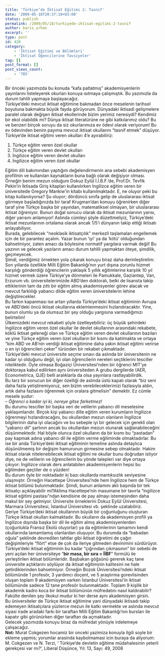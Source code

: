 ```yaml
---
title: 'Türkiye’de İktisat Eğitimi 2: Tasnif'
date: '2009-05-18T20:37:10+03:00'
status: publish
permalink: /2009/05/18/turkiyede-iktisat-egitimi-2-tasnif
author: baris_urhan
excerpt: ''
type: post
id: 420
category:
    - 'İktisat Eğitimi ve Bölümleri'
    - 'İktisat Öğencilerine Tavsiyeler'
tag: []
post_format: []
post_views_count:
    - '785'
---
```

Bir önceki yazımızda bu konuda “kafa patlatmış” akademisyenlerin yayınlarını listeleyerek okurları konuya ısıtmaya çalışmıştık. Bu yazımızla da durum tahlili yapmaya başlayacağız.  
Türkiye’deki mevcut iktisat eğitimine bakmadan önce meselenin tarihsel boyutuna bakmakta büyük fayda görüyorum. Dünyadaki iktisadi gelişmelere paralel olarak değişen iktisat ekollerinde bizim yerimiz neresiydi? Kendimiz bir ekol olabildik mi? Dünya iktisat literatürüne ne gibi katkılarımız oldu? Bu ve benzeri birçok soruyu da siz okurlarımıza ev ödevi olarak veriyorum! Bu ev ödevinden benim payıma mevcut iktisat okullarını “tasnif etmek” düşüyor.  
Türkiye’de iktisat eğitimi veren okulları 4’e ayırabiliriz:

1. Türkçe eğitim veren özel okullar
2. Türkçe eğitim veren devlet okulları
3. İngilizce eğitim veren devlet okulları
4. İngilizce eğitim veren özel okullar

Eğitim dili bakımından yaptığım değelendirmenin ana sebebi akademisyen profilinin ve kullanılan kaynakların buna bağlı olarak değişiyor olması.  
Örneğin benim mezun olduğum Dokuz Eylül İ.İ.B.F.’de, Prof.Dr. Tevfik Pekin’in İktisada Giriş kitapları kullanılırken İngilizce eğitim veren bir üniversitede Gregory Mankiw’in kitabı kullanılmaktadır. E, ne oluyor peki bu kitap kullanılıyorsa? Şu oluyor; dördüncü sınıfa gelip de uluslararası iktisat görmeye başladığınızda bir taraf Krugman’dan konuyu öğrenirken diğer taraf yine Türkçe başka bir yayından, matematiksel olmayan, bir uluslararası iktisat öğreniyor. Bunun doğal sonucu olarak da iktisat mezunlarının yarısı, diğer yarısını anlamıyor! Aslında cümleyi şöyle düzeltmeliyiz, Türkiye’deki iktisat mezunlarının ortalama olarak ancak 1/5’i dünyanın takip ettiği iktisatı anlayabiliyor.  
Burada, gelebilecek “neoklasik iktisatçılık” merkezli taşlamaları engellemek için de bir parantez açalım. Yazar bunun ‘iyi’ ya da ‘kötü’ olduğundan bahsetmiyor, zaten amacı da böylesine normatif yargılara varmak değil! Bu yazının ve gelecek yazıların amacı durum tahlili yapmaktan öteye, şimdilik, geçmeyecek.  
Şimdi, verdiğimiz örnekten yola çıkarak konuyu biraz daha derinleştirelim:  
Son yıllarda özellikle Milli Eğitim Bakanlığı’nın yurt dışına zorunlu hizmet karşılığı gönderdiği öğrencilerin yaklaşık 5 yıllık eğitimlerine karşılık 10 yıl hizmet vermek üzere Türkiye’ye dönmeleri ile Pamukkale, Gaziantep, Van, Erzurum vb. üniversitelerimizde ABD’den doktoralı, belki de lisansta takip ettiklerinin tam da zıttı bir eğitim almış akademisyenler görev alacak ve mevcut farklılığı yabancı dilde eğitim veren üniversitelerin lehine değiştirecekler.  
Bu farkın kapanması ise artan yıllarda Türkiye’deki iktisat eğitiminin Avrupa ve ABD’deki öncü iktisat okullarına eklemlenmesini hızlandıracaktır. Yine, bunun olumlu ya da olumsuz bir şey olduğu yargısına varmadığımızı belirtelim!  
Ülkemizdeki mevcut rekabeti şöyle özetleyebiliriz: üç büyük şehirdeki İngilizce eğitim veren özel okullar ile devlet okullarının arasındaki rekabete, köklü iktisat geleneği olan ve Türkçe eğitim veren devlet okullarının bazıları ve yine Türkçe eğitim veren özel okulların bir kısmı da katılmakta ve ortaya “kim ABD ve AB’nin verdiği iktisat eğitimine daha yakın iktisat eğitimi verirse o en iyi öğrencileri çeker” türünden bir rekabet çıkmaktadır.  
Türkiye’deki mevcut üniversite seçme sınavı da aslında bir üniversitenin ne kadar iyi olduğunu değil, iyi olan öğrencilerin nereleri seçtiklerini tesciller niteliktedir. Öyle olmasa Boğaziçi Üniversitesi’nden bir öğrenci MIT’ye doktoraya kabul edilirken aynı üniversiteden A grubu dergilerde (AER, Econometrica, QJE) belli aralıklarla da olsa yayınlara rastlayabilirdik.  
Bu tarz bir sonucun bir diğer özelliği de aslında üstü kapalı olarak “biz seni daha fazla yetiştiremiyoruz, sen bizim verebileceklerimizi fazlasıyla aldın, artık daha fazlasını öğrenmek için oralara gitmelisin” demektir. Ez cümle mesele şudur:  
*– Öğrenci o kadar iyi ki, nereye gitse farketmez!*  
Bu durumu tesciller bir başka veri de velilerin yabancı dil meselesine yaklaşımlarıdır. Birçok kişi yabancı dille eğitim veren kurumların İngilizce öğrenmeyi hızlandıracağını, bu okullardan mezun olanların İngilizce bilgilerinin daha iyi olacağını ve bu sebeple iyi bir gelecek için gerekli olan “yabancı dil” şartının ancak bu okullardan mezun olunarak sağlanabileceğini düşünmektedir. Hal böyle olunca özel okulların da bir kısmı bu “pastadan” pay kapmak adına yabancı dil ile eğitim verme eğiliminde olmaktadırlar. Bu ise bir anda Türkiye’deki iktisat eğitiminin temeline aslında detaylıca düşünülmemiş bir değişim hamurunun girmesine sebep olmaktadır. Hakim iktisat olarak nitelenebilecek iktisat eğitimi ne okullar bunu doğrudan istiyor diye, ne de velilerin ve öğrencilerin bu yönde talepleri var diye ortaya çıkıyor: İngilizce olarak ders anlatabilen akademisyenlerin hepsi bu eğitimden geçtiler de o yüzden!  
Bu durum öyle bir noktadadır ki bazı okullarda mantıksızlık seviyesine ulaşmıştır. Örneğin Hacettepe Üniversitesi’nde hem İngilizce hem de Türkçe iktisat bölümü bulunmaktadır. Şimdi, bunun anlamını aklı başında bir tek iktisatçı açıklayabilir mi?Aklima Hacettepe’nin masumane bir tavırla “ingilizce iktisat eğitimi pastası”ndan kendisine de pay almayı istemesinden daha makul bir sey gelmiyor. Üniversite örneklerini Dokuz Eylül Üniversitesi, Marmara Üniversitesi, İstanbul Üniversitesi vb. şeklinde uzatabiliriz.  
Geriye Türkiye’deki iktisat okullarının büyük bir çoğunluğunu oluşturan Türkçe iktisat okulları kalmaktadır. Bu okulların da akademisyen profili ya İngilizce dışında başka bir dil ile eğitim almış akademisyenlerden (çoğunlukla Fransız Ekolü oluyorlar) ya da eğitimlerinin tamamını kendi okullarında tamamlamış olanlardan oluşuyor. Bu durumda da “babadan oğula” şeklinde devredilen tahtlar gibi iktisat öğretimi de çağın değişimleriyle “flört” etse de çok da ileriye gitmeden devinimini sürdürüyor.  
Türkiye’deki iktisat eğitiminin bu kadar “çığrından çıkmasının” bir sebebi de yeni açılan her üniversiteye “**bir masa, bir sıra = İİBF**” formülü ile yerleştirilen iktisat bölümleridir. Başbakan göğsünü gererek kaç tane üniversite açtıklarını söylüyor da iktisat eğitiminin kalitesini ne hale getirdiklerinden bahsetmiyor. Örneğin Bozok Üniversitesi’ndeki iktisat bölümünde 1 profesör, 3 yardımcı doçent, ve 5 araştırma gorevlisinden oluşan toplam 9 akademisyen varken İstanbul Üniversitesi’in iktisat bölümünde sadece 12 tane profesör bulunmaktadır. Toplam 9 kişilik bir akademik kadro koca bir iktisat bölümünün müfredatını nasıl kaldırabilir? Fakülte denilen şey ilkokul mudur ki her derse aynı akademisyen girsin.  
Bu üniversiteler de Türkçe iktisat eğitimine yani dünyadaki iktisadı takip edemeyen iktisatçılara yüzlerce mezun ile katkı vermekte ve aslında mevcut siyasi irade aradaki farkı bir taraftan Milli Eğitim Bakanlığı’nın bursları ile kapatır gibi görünürken diğer taraftan da açmaktadır.  
Gelecek yazımızda konuyu biraz da müfredat yönüyle irdelemeye çalışacağız.  
**Not:** Murat Cokgezen hocamiz bir onceki yazimiza konuyla ilgili soyle bir ekleme yapmis; yorumlar arasinda kaybolmamasi icin buraya da aliyorum:  
M. Cokgezen ve N. Terzi, ‘ Türkiye’de devletin eğitime müdahalesinin yeterli gerekçesi var mı?’, Liberal Düşünce, Yıl: 13, Sayı: 49, 2008